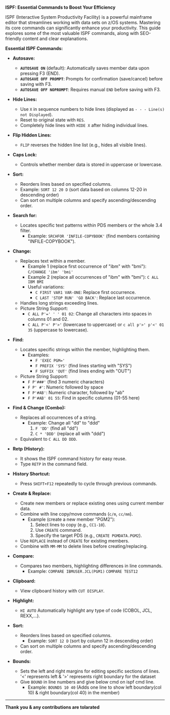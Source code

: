 **ISPF: Essential Commands to Boost Your Efficiency**

ISPF (Interactive System Productivity Facility) is a powerful mainframe editor that streamlines working with data sets on z/OS systems. Mastering its core commands can significantly enhance your productivity. This guide explores some of the most valuable ISPF commands, along with SEO-friendly content and clear explanations.

**Essential ISPF Commands:**

* **Autosave:**
    - **`AUTOSAVE ON`** (default): Automatically saves member data upon pressing F3 (END).
    - **`AUTOSAVE OFF PROMPT`**: Prompts for confirmation (save/cancel) before saving with F3.
    - **`AUTOSAVE OFF NOPROMPT`**: Requires manual `END` before saving with F3.
* **Hide Lines:**
    - Use `X` in sequence numbers to hide lines (displayed as `- - - Line(s) not Displayed`).
    - Reset to original state with `RES`.
    - Completely hide lines with `HIDE X` after hiding individual lines.
* **Flip Hidden Lines:**
    - `FLIP` reverses the hidden line list (e.g., hides all visible lines).
* **Caps Lock:**
    - Controls whether member data is stored in uppercase or lowercase.
* **Sort:**
    - Reorders lines based on specified columns.
    - Example: `SORT 12 20 D` (sort data based on columns 12-20 in descending order)
    - Can sort on multiple columns and specify ascending/descending order.

* **Search for:**
    - Locates specific text patterns within PDS members or the whole 3.4 filter.
        - Example: `SRCHFOR 'INFILE-COPYBOOK'` (find members containing "INFILE-COPYBOOK").

* **Change:**
    - Replaces text within a member.
        - Example 1 (replace first occurrence of "ibm" with "bmi"): `C/CHANGE 'ibm' 'bmi'`
        - Example 2 (replace all occurrences of "ibm" with "bmi"): `C ALL IBM BMI`
        - Useful variations:
            - `C FIRST VAR1 VAR-ONE`: Replace first occurrence.
            - `C LAST 'STOP RUN' 'GO BACK'`: Replace last occurrence.
    - Handles long strings exceeding lines.
    - Picture String Support:
        - `C ALL P'=' ' ' 01 02`: Change all characters into spaces in columns 01 and 02.
        - `C ALL P'<' P'>'` (lowercase to uppercase) or `c all p'>' p'<' 01 35` (uppercase to lowercase).
* **Find:**
    - Locates specific strings within the member, highlighting them.
        - Examples:
            - `F 'EXEC PGM='`
            - `F PREFIX 'SYS'` (find lines starting with "SYS")
            - `F SUFFIX 'OUT'` (find lines ending with "OUT")
    - Picture String Support:
        - `F P'###'` (find 3 numeric characters)
        - `F P' #'`: Numeric followed by space
        - `F P'#AB'`: Numeric character, followed by "ab"
        - `F P'#AB' 01 55`: Find in specific columns (01-55 here)
* **Find & Change (Combo):**
    - Replaces all occurrences of a string.
        - Example: Change all "dd" to "ddd"
            1. `F 'DD'` (find all "dd")
            2. `C * 'DDD'` (replace all with "ddd")
    - Equivalent to `C ALL DD DDD`.
* **Retp (History):**
    - It shows the ISPF command history for easy reuse.
    - Type `RETP` in the command field.
* **History Shortcut:**
    - Press `SHIFT+F12` repeatedly to cycle through previous commands.
* **Create & Replace:**
    - Create new members or replace existing ones using current member data.
    - Combine with line copy/move commands (`c/m`, `cc/mm`).
        - Example (create a new member "PGM2"):
            1. Select lines to copy (e.g., `CC1-10`).
            2. Use `CREATE` command.
            3. Specify the target PDS (e.g., `CREATE PGMDATA.PGM2`).
    - Use `REPLACE` instead of `CREATE` for existing members.
    - Combine with `MM-MM` to delete lines before creating/replacing.
* **Compare:**
    - Compares two members, highlighting differences in line commands.
        - Example: `COMPARE IBMUSER.JCL(PGM1)`
                    `COMPARE TEST12`
* **Clipboard:**
    - View clipboard history with `CUT DISPLAY`.
* **Highlight:**
    - `HI AUTO` Automatically highlight any type of code (COBOL, JCL, REXX,...).

* **Sort:**
    - Reorders lines based on specified columns.
        - Example: `SORT 12 D` (sort by column 12 in descending order)
    - Can sort on multiple columns and specify ascending/descending order.

* **Bounds:**
    - Sets the left and right margins for editing specific sections of lines. '<' represents left & '>' represents right boundary for the dataset
    - Give `BOUND` in line numbers and give below cmd on ispf cmd line.
        - Example: `BOUNDS 10 40` (Adds one line to show left boundary(col 10) & right boundary(col 40) in the member)




* **
**Thank you & any contributions are tolarated**
